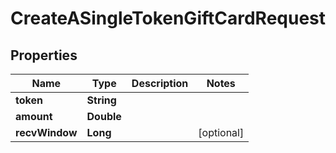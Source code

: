 

# CreateASingleTokenGiftCardRequest


## Properties

| Name | Type | Description | Notes |
|------------ | ------------- | ------------- | -------------|
|**token** | **String** |  |  |
|**amount** | **Double** |  |  |
|**recvWindow** | **Long** |  |  [optional] |



